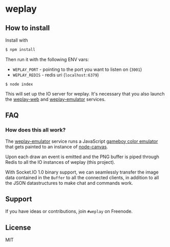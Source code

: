 
# weplay

## How to install

Install with

```bash
$ npm install
```

Then run it with the following ENV vars:

- `WEPLAY_PORT` - pointing to the port you want to listen on (`3001`)
- `WEPLAY_REDIS` - redis uri (`localhost:6379`)

```
$ node index
```

This will set up the IO server for weplay. It's necessary that you also
launch the [weplay-web](https://github.com/guille/weplay-web)
and [weplay-emulator](https://github.com/guille/weplay-emulator) services.

## FAQ

### How does this all work?

The [weplay-emulator](https://github.com/guille/weplay-emulator) service
runs a JavaScript [gameboy color emulator](http://github.com/guille/gameboy)
that gets painted to an instance of
[node-canvas](http://github.com/learnboost/node-canvas).

Upon each draw an event is emitted and the PNG buffer is piped through
Redis to all the IO instances of weplay (this project).

With Socket.IO 1.0 binary support, we can seamlessly transfer the image
data contained in the `Buffer` to all the connected clients, in addition
to all the JSON datastructures to make chat and commands work.

## Support

If you have ideas or contributions, join `#weplay` on Freenode.

## License

MIT
